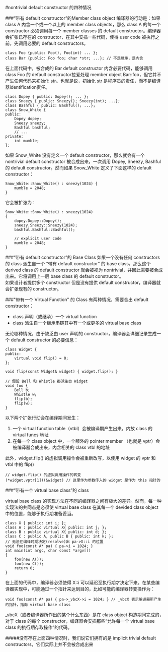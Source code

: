#nontrivial default constructor 的四种情况

###“带有 default constructor”的Member class object
编译器的行动是：如果 class A 内含一个或一个以上的 member class objects，那么 class A 的每一个 constructor 必须调用每一个 member classes 的 default constructor。编译器会扩张已存在的 constructor，在其中安插一些代码，使得 user code 被执行之前，先调用必要的 default constructors。
	
	class Foo {public: Foo(), Foo(int) ... };
	class Bar {public: Foo foo; char *str; ...}; // 不是继承，是内含
	
在上面代码中，被合成的 Bar default constructor 内含必要代码，能够调用 class Foo 的 default constructor拉爱处理 member object Bar::foo，但它并不产生任何代码来初始化 str。也就是说，初始化 str 是程序员的责任，而不是编译器identification责任。

	class Dopey { public: Dopey(); ... };
	class Sneezy { public: Sneezy(); Sneezy(int); ...};
	class Bashful { public: Bashful(); ...};
	class Snow_White {
	public:
		Dopey dopey;
		Sneezy sneezy;
		Bashful bashful;
		// ...
	private:
		int mumble;
	};

如果 Snow_White 没有定义一个 default constructor，那么就会有一个 nontrivial default constructor 被合成出来，一次调用 Dopey, Sneezy, Bashful 的 default constructor。然而如果 Snow_White 定义了下面这样的 default constructor：

	Snow_White::Snow_White() : sneezy(1024) {
		mumble = 2048;
	}

它会被扩张为：

	Snow_White::Snow_White() : sneezy(1024)
	{
		dopey.Dopey::Dopey();
		sneezy.Sneezy::Sneezy(1024);
		bashful.Bashful::Bashful();
	
		// explicit user code
		mumble = 2048;
	}
	
###“带有 default constructor”的 Base Class
如果一个没有任何 constructors 的 class 派生自一个 “带有 default constructor” 的 base class，那么这个 derived class 的 default constructor 就会被视为 nontrivial，并因此需要被合成出来。它将调用上一层 base class 的 default constructor。<html></br><html>
如果设计者提供多个 constructor 但是没有提供 default constructor，编译器就会扩张现有的 constructor。

###"带有一个 Virtual Function" 的 Class
有两种情况，需要合出 default constructor：

* class 声明（或继承）一个 virtual function
* class 派生自一个继承串链其中有一个或更多的 virtual base class

无论哪种情况，由于缺乏由 user 声明的 constructor，编译器会详细记录生成一个 default constructor 的必要信息：

	class Widget {
	public:
		virtual void flip() = 0;
	};
	
	void flip(const Widget& widget) { widget.flip(); }
	
	// 假设 Bell 和 Whistle 都派生自 Widget
	void foo {
		Bell b;
		Whistle w;
		flip(b);
		flip(w);
	}
	
以下两个扩张行动会在编译期间发生：
	
1.	一个 virtual function table（vtbl）会被编译期产生出来，内放 class 的 virtual funcs 地址
2.	在每一个 class object 中，一个额外的 pointer member （也就是 vptr）会被编译器合成出来，内含相关的 class vtbl 的地址

此外，widget.flip() 的虚拟调用操作会被重新改写，以使用 widget 的 vptr 和 vtbl 中的 flip() 
	
	// widget.flip() 的虚拟调用操作的转变
	(*widget.vptr[1])(&widget) // 这里作为参数传入的 widget 是作为 this 指针的
	
###“带有一个 virtual base class”的 class 

virtual base class 的实现方法在不同的编译器之间有极大的差异。然而，每一种实现法的共同点是必须使 virtual base  class 在其每一个 devided class object 中的位置，能够于执行期准备妥当。

	class X { public: int i; };
	class A : public virtual X{ public: int j; };
	class B : public virtual X{ public: int d; };
	class C : public A, public B { public: int k; };
	// 无法在编译时期决定(resolve)出 pa->X::i 的位置
	void foo(const A* pa) { pa->i = 1024; }
	int main(int argc, char const *argv[])
	{
		foo(new A());
		foo(new C());
		return 0;
	}
在上面的代码中，编译器必须使得 X::i 可以延迟至执行期才决定下来。在某些编译器实现中，可能通过一个指针来达到目的，比如可能的编译器转变操作为：
	
	void foo(const A* pa) { pa->_vbcX->i = 1024; } // _vbcX 表示编译器所产生的指针，指向 virtual base class
	
_vbcX（或者编译器所作出的某个什么东西）是在 class object 构造期间完成的，对于 class 的每个 constructor，编译器会安插那些“允许每一个 virtual base class 的执行期存取操作”的代码。

#####没有存在上面四种情况时，我们说它们拥有的是 implicit trivial default constructors，它们实际上并不会被合成出来




